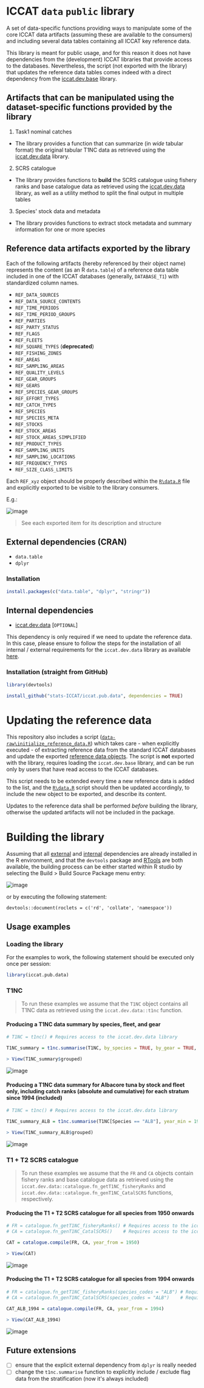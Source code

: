 # ICCAT `data` `public` library

A set of data-specific functions providing ways to manipulate some of the core ICCAT data artifacts (assuming these are available to the consumers) 
and including several data tables containing all ICCAT key reference data.  

This library is meant for public usage, and for this reason it does not have dependencies from the (development) ICCAT libraries that provide access to the databases.
Nevertheless, the script (not exported with the library) that updates the reference data tables comes indeed with a direct dependency from the [iccat.dev.base](https://github.com/stats-ICCAT/iccat.dev.base) library. 

## Artifacts that can be manipulated using the dataset-specific functions provided by the library

1) Task1 nominal catches
  + The library provides a function that can summarize (in _wide_ tabular format) the original tabular T1NC data as retrieved using the [iccat.dev.data](https://github.com/stats-ICCAT/iccat.dev.data) library.

2) SCRS catalogue 
  + The library provides functions to **build** the SCRS catalogue using fishery ranks and base catalogue data as retrieved using the [iccat.dev.data](https://github.com/stats-ICCAT/iccat.dev.data) library, as well as a utility method to split the final output in multiple tables
  
3) Species' stock data and metadata
  + The library provides functions to extract stock metadata and summary information for one or more species
  
## Reference data artifacts exported by the library <a name="reference_data"></a>

Each of the following artifacts (hereby referenced by their object name) represents the content (as an R `data.table`) of a reference data table included in one of the ICCAT databases (generally, `DATABASE_T1`) with standardized column names.

+ `REF_DATA_SOURCES`
+ `REF_DATA_SOURCE_CONTENTS`
+ `REF_TIME_PERIODS`
+ `REF_TIME_PERIOD_GROUPS`
+ `REF_PARTIES`
+ `REF_PARTY_STATUS`
+ `REF_FLAGS`
+ `REF_FLEETS`
+ `REF_SQUARE_TYPES` (**deprecated**)
+ `REF_FISHING_ZONES`
+ `REF_AREAS`
+ `REF_SAMPLING_AREAS`
+ `REF_QUALITY_LEVELS`
+ `REF_GEAR_GROUPS`
+ `REF_GEARS`
+ `REF_SPECIES_GEAR_GROUPS`
+ `REF_EFFORT_TYPES`
+ `REF_CATCH_TYPES`
+ `REF_SPECIES`
+ `REF_SPECIES_META`
+ `REF_STOCKS`
+ `REF_STOCK_AREAS`
+ `REF_STOCK_AREAS_SIMPLIFIED`
+ `REF_PRODUCT_TYPES`
+ `REF_SAMPLING_UNITS`
+ `REF_SAMPLING_LOCATIONS`
+ `REF_FREQUENCY_TYPES`
+ `REF_SIZE_CLASS_LIMITS`

Each `REF_xyz` object should be properly described within the [`R\data.R`](https://github.com/stats-ICCAT/iccat.pub.data/blob/main/R/data.R) file and explicitly exported to be visible to the library consumers.

E.g.: 

![image](https://github.com/user-attachments/assets/b07e8a37-1e28-4da4-bfae-e83cb46274f8)

> See each exported item for its description and structure

## External dependencies (CRAN) <a name="external_deps"></a>
+ `data.table`
+ `dplyr`

### Installation
```R
install.packages(c("data.table", "dplyr", "stringr"))
```

## Internal dependencies <a name="internal_deps"></a>
+ [iccat.dev.data](https://github.com/stats-ICCAT/iccat.dev.data) [`OPTIONAL`]

This dependency is only required if we need to update the reference data. In this case, please ensure to follow the steps for the installation of all internal / external requirements for the `iccat.dev.data` library as available [here](https://github.com/stats-ICCAT/iccat.dev.data/?tab=readme-ov-file#external-dependencies-cran-).

### Installation (straight from GitHub)
```R
library(devtools)

install_github("stats-ICCAT/iccat.pub.data", dependencies = TRUE)
```

# Updating the reference data

This repository also includes a script ([`data-raw\initialize_reference_data.R`](https://github.com/stats-ICCAT/iccat.pub.data/blob/main/data-raw/initialize_reference_data.R)) which takes care - when explicitly executed - of extracting reference data from the standard ICCAT databases and update the exported [reference data objects](#reference_data).
The script is **not** exported with the library, requires loading the `iccat.dev.base` library, and can be run only by users that have read access to the ICCAT databases.

This script needs to be extended every time a new reference data is added to the list, and the [`R\data.R`](https://github.com/stats-ICCAT/iccat.pub.data/blob/main/R/data.R) script should then be updated accordingly, to include the new object to be exported, and describe its content.

Updates to the reference data shall be performed *before* building the library, otherwise the updated artifacts will not be included in the package.

# Building the library

Assuming that all [external](#external_deps) and [internal](#internal_deps) dependencies are already installed in the R environment, and that the `devtools` package and [RTools](https://cran.r-project.org/bin/windows/Rtools/) are both available, the building process can be either started within R studio by selecting the Build > Build Source Package menu entry:

![image](https://github.com/user-attachments/assets/f209d8d4-568c-4200-bcf2-fb1fa0e1d2ef)

or by executing the following statement:

`devtools::document(roclets = c('rd', 'collate', 'namespace'))`

## Usage examples

### Loading the library

For the examples to work, the following statement should be executed only once per session:

```R
library(iccat.pub.data)
```

### T1NC

> To run these examples we assume that the `T1NC` object contains all T1NC data as retrieved using the `iccat.dev.data::t1nc` function.

#### Producing a T1NC data summary by species, fleet, and gear
```R
# T1NC = t1nc() # Requires access to the iccat.dev.data library

T1NC_summary = t1nc.summarise(T1NC, by_species = TRUE, by_gear = TRUE, by_stock = FALSE, by_catch_type = FALSE)
```
```R
> View(T1NC_summary$grouped)
```
![image](https://github.com/user-attachments/assets/469dc26d-50f5-4077-b457-a880d2b1c722)
#### Producing a T1NC data summary for Albacore tuna by stock and fleet only, including catch ranks (absolute and cumulative) for each stratum since 1994 (included) 
```R
# T1NC = t1nc() # Requires access to the iccat.dev.data library

T1NC_summary_ALB = t1nc.summarise(T1NC[Species == "ALB"], year_min = 1994, by_species = FALSE, by_gear = FALSE, by_stock = TRUE, by_catch_type = FALSE, rank = TRUE)
```
```R
> View(T1NC_summary_ALB$grouped)
```
![image](https://github.com/user-attachments/assets/511fa695-9407-4fed-809d-d81fddd03ae0)

### T1 + T2 SCRS catalogue

> To run these examples we assume that the `FR` and `CA` objects contain fishery ranks and base catalogue data as retrieved using the `iccat.dev.data::catalogue.fn_getT1NC_fisheryRanks` and `iccat.dev.data::catalogue.fn_genT1NC_CatalSCRS` functions, respectively.

#### Producing the T1 + T2 SCRS catalogue for all species from 1950 onwards
```R
# FR = catalogue.fn_getT1NC_fisheryRanks() # Requires access to the iccat.dev.data library
# CA = catalogue.fn_genT1NC_CatalSCRS()    # Requires access to the iccat.dev.data library

CAT = catalogue.compile(FR, CA, year_from = 1950) 
```
```R
> View(CAT)
```
![image](https://github.com/user-attachments/assets/542894bf-b258-44a6-807a-aec510b37afc)

#### Producing the T1 + T2 SCRS catalogue for all species from 1994 onwards
```R
# FR = catalogue.fn_getT1NC_fisheryRanks(species_codes = "ALB") # Requires access to the iccat.dev.data library
# CA = catalogue.fn_genT1NC_CatalSCRS(species_codes = "ALB")    # Requires access to the iccat.dev.data library

CAT_ALB_1994 = catalogue.compile(FR, CA, year_from = 1994) 
```
```R
> View(CAT_ALB_1994)
```
![image](https://github.com/user-attachments/assets/b798dc27-25e1-47dc-a5d9-91b65e38c67f)

## Future extensions
+ [ ] ensure that the explicit external dependency from `dplyr` is really needed
+ [ ] change the `t1nc.summarise` function to explicitly include / exclude flag data from the stratification (now it's always included)
